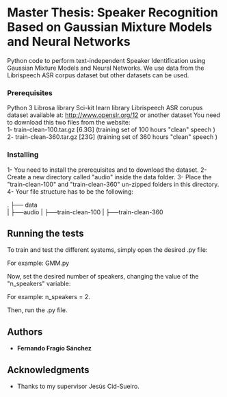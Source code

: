 # Master Thesis: Speaker Recognition Based on Gaussian Mixture Models and Neural Networks

Python code to perform text-independent Speaker Identification using Gaussian Mixture Models 
and Neural Networks. We use data from the Librispeech ASR corpus dataset but other datasets can be used.

### Prerequisites

Python 3
Librosa library
Sci-kit learn library
Librispeech ASR corupus dataset available at: http://www.openslr.org/12
 or another dataset
 You need to download this two files from the website:  
    1- train-clean-100.tar.gz [6.3G]   (training set of 100 hours "clean" speech )  
    2- train-clean-360.tar.gz [23G]   (training set of 360 hours "clean" speech )  
    
    
### Installing

1- You need to install the prerequisites and to download the dataset.
2- Create a new directory called "audio" inside the data folder.
3- Place the "train-clean-100" and "train-clean-360" un-zipped folders in this directory.
4- Your file structure has to be the following:

.
├── data                   
|    ├──audio
|        ├──train-clean-100
|        ├──train-clean-360                    

## Running the tests

To train and test the different systems, simply open the desired .py file:

For example: GMM.py 

Now, set the desired number of speakers, changing the value of the "n_speakers" variable: 

For example: n_speakers = 2.

Then, run the .py file.

## Authors

* **Fernando Fragío Sánchez**

## Acknowledgments

* Thanks to my supervisor Jesús Cid-Sueiro.
